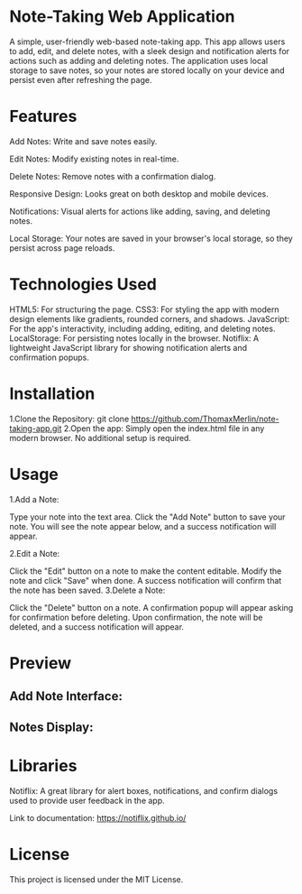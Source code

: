 # Note-Taking Web Application

A simple, user-friendly web-based note-taking app. This app allows users to add, edit, and delete notes, with a sleek design and notification alerts for actions such as adding and deleting notes. The application uses local storage to save notes, so your notes are stored locally on your device and persist even after refreshing the page.

# Features
Add Notes: Write and save notes easily.

Edit Notes: Modify existing notes in real-time.

Delete Notes: Remove notes with a confirmation dialog.

Responsive Design: Looks great on both desktop and mobile devices.

Notifications: Visual alerts for actions like adding, saving, and deleting notes.

Local Storage: Your notes are saved in your browser's local storage, so they persist across page reloads.

# Technologies Used
HTML5: For structuring the page.
CSS3: For styling the app with modern design elements like gradients, rounded corners, and shadows.
JavaScript: For the app's interactivity, including adding, editing, and deleting notes.
LocalStorage: For persisting notes locally in the browser.
Notiflix: A lightweight JavaScript library for showing notification alerts and confirmation popups.
# Installation
1.Clone the Repository:
git clone https://github.com/ThomaxMerlin/note-taking-app.git
2.Open the app: Simply open the index.html file in any modern browser. No additional setup is required.
# Usage
1.Add a Note:

Type your note into the text area.
Click the "Add Note" button to save your note.
You will see the note appear below, and a success notification will appear.

2.Edit a Note:

Click the "Edit" button on a note to make the content editable.
Modify the note and click "Save" when done.
A success notification will confirm that the note has been saved.
3.Delete a Note:

Click the "Delete" button on a note.
A confirmation popup will appear asking for confirmation before deleting.
Upon confirmation, the note will be deleted, and a success notification will appear.
# Preview
## Add Note Interface:

## Notes Display:

# Libraries
Notiflix: A great library for alert boxes, notifications, and confirm dialogs used to provide user feedback in the app.

Link to documentation: https://notiflix.github.io/

# License
This project is licensed under the MIT License.
